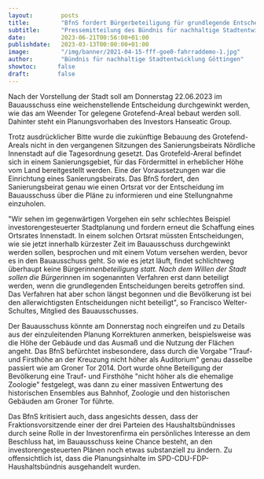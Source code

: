 ```yaml
---
layout:        posts
title:         "BfnS fordert Bürgerbeteiligung für grundlegende Entscheidung am Weender Tor"
subtitle:      "Pressemitteilung des Bündnis für nachhaltige Stadtentwicklung Göttingen"
date:          2023-06-21T00:56:00+01:00
publishdate:   2023-03-13T00:00:00+01:00
image:         "/img/banner/2021-04-15-fff-goe0-fahrraddemo-1.jpg"
author:        "Bündnis für nachhaltige Stadtentwicklung Göttingen"
showtoc:      false
draft:        false
---
```


Nach der Vorstellung der Stadt soll am Donnerstag 22.06.2023 im Bauausschuss eine weichenstellende Entscheidung durchgewinkt werden, wie das am Weender Tor gelegene Grotefend-Areal bebaut werden soll. Dahinter steht ein Planungsvorhaben des Investors Hanseatic Group. 

Trotz ausdrücklicher Bitte wurde die zukünftige Bebauung des Grotefend-Areals nicht in den vergangenen Sitzungen des Sanierungsbeirats Nördliche Innenstadt auf die Tagesordnung gesetzt. Das Grotefeld-Areral befindet sich in einem Sanierungsgebiet, für das Fördermittel in erheblicher Höhe vom Land bereitgestellt werden. Eine der Voraussetzungen war die Einrichtung eines Sanierungsbeirats. Das BfnS fordert, den Sanierungsbeirat genau wie einen Ortsrat vor der Entscheidung im Bauausschuss über die Pläne zu informieren und eine Stellungnahme einzuholen. 

"Wir sehen im gegenwärtigen Vorgehen ein sehr schlechtes Beispiel investorengesteuerter Stadtplanung und fordern erneut die Schaffung eines Ortsrates Innenstadt. In einem solchen Ortsrat müssten Entscheidungen, wie sie jetzt innerhalb kürzester Zeit im Bauausschuss durchgewinkt werden sollen, besprochen und mit einem Votum versehen werden, bevor es in den Bauausschuss geht. So wie es jetzt läuft, findet schlichtweg überhaupt keine Bürger*innenbeteiligung statt. Nach dem Willen der Stadt sollen die Bürger*innen im sogenannten Verfahren erst dann beteiligt werden, wenn die grundlegenden Entscheidungen bereits getroffen sind. Das Verfahren hat aber schon längst begonnen und die Bevölkerung ist bei den allerwichtigsten Entscheidungen nicht beteiligt", so Francisco Welter-Schultes, Mitglied des Bauausschusses.

Der Bauausschuss könnte am Donnerstag noch eingreifen und zu Details aus der einzuleitenden Planung Korrekturen anmerken, beispielsweise was die Höhe der Gebäude und das Ausmaß und die Nutzung der Flächen angeht. Das BfnS befürchtet insbesondere, dass durch die Vorgabe "Trauf- und Firsthöhe an der Kreuzung nicht höher als Auditorium" genau dasselbe passiert wie am Groner Tor 2014. Dort wurde ohne Beteiligung der Bevölkerung eine Trauf- und Firsthöhe "nicht höher als die ehemalige Zoologie" festgelegt, was dann zu einer massiven Entwertung des historischen Ensembles aus Bahnhof, Zoologie und den historischen Gebäuden am Groner Tor führte. 

Das BfnS kritisiert auch, dass angesichts dessen, dass der Fraktionsvorsitzende einer der drei Parteien des Haushaltsbündnisses durch seine Rolle in der Investorenfirma ein persönliches Interesse an dem Beschluss hat, im Bauausschuss keine Chance besteht, an den investorengesteuerten Plänen noch etwas substanziell zu ändern. Zu offensichtlich ist, dass die Planungsinhalte im SPD-CDU-FDP-Haushaltsbündnis ausgehandelt wurden. 



